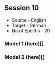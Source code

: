 
## Session 10


* Source - English
* Target - German
* No.of Epochs - 20


### Model 1  (here)[]
### Model 2  (here)[]
